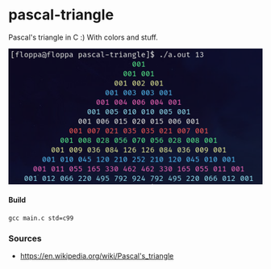 # pascal-triangle

Pascal's triangle in C :)
With colors and stuff.

![screen](/screenshot.png)

#### Build
```
gcc main.c std=c99
```

### Sources
- https://en.wikipedia.org/wiki/Pascal's_triangle

